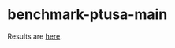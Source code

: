 # benchmark-ptusa-main

Results are [here](https://savushkin-r-d.github.io/benchmark-ptusa-main/docs/dev/bench/).
